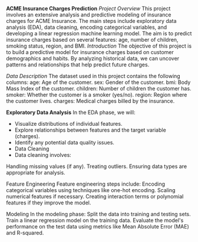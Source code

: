 **ACME Insurance Charges Prediction**
*Project Overview*
This project involves an extensive analysis and predictive modeling of insurance charges for ACME Insurance. The main steps include exploratory data analysis (EDA), data cleaning, encoding categorical variables, and developing a linear regression machine learning model. The aim is to predict insurance charges based on several features: age, number of children, smoking status, region, and BMI.
*Introduction*
The objective of this project is to build a predictive model for insurance charges based on customer demographics and habits. By analyzing historical data, we can uncover patterns and relationships that help predict future charges.

*Data Description*
The dataset used in this project contains the following columns:
age: Age of the customer.
sex: Gender of the customer.
bmi: Body Mass Index of the customer.
children: Number of children the customer has.
smoker: Whether the customer is a smoker (yes/no).
region: Region where the customer lives.
charges: Medical charges billed by the insurance.

**Exploratory Data Analysis**
In the EDA phase, we will:
* Visualize distributions of individual features.
* Explore relationships between features and the target variable (charges).
* Identify any potential data quality issues.
* Data Cleaning
* Data cleaning involves:

Handling missing values (if any).
Treating outliers.
Ensuring data types are appropriate for analysis.

Feature Engineering
Feature engineering steps include:
Encoding categorical variables using techniques like one-hot encoding.
Scaling numerical features if necessary.
Creating interaction terms or polynomial features if they improve the model.

Modeling
In the modeling phase:
Split the data into training and testing sets.
Train a linear regression model on the training data.
Evaluate the model's performance on the test data using metrics like Mean Absolute Error (MAE) and R-squared.
